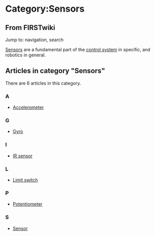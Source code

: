 # Category:Sensors

## From FIRSTwiki

Jump to: navigation, search

[Sensors](sensor) are a fundamental part of the [control system](control-system) in specific, and robotics in general.

## Articles in category "Sensors"

There are 6 articles in this category.

### A

- [Accelerometer](accelerometer)

### G

- [Gyro](gyro)

### I

- [IR sensor](tsop34840)

### L

- [Limit switch](Limit_switch "Limit switch")

### P

- [Potentiometer](Potentiometer "Potentiometer")

### S

- [Sensor](sensor)
